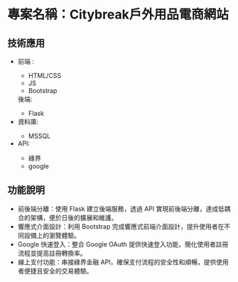 <h1>專案名稱：Citybreak戶外用品電商網站</h1>
<h2>技術應用</h2>
<ul>
<li>前端 :</li>
  <ul>
    <li>HTML/CSS</li>
    <li>JS</li>
    <li>Bootstrap</li>
  </ul> 
<l1>後端:</l1>
  <ul>
    <li>Flask</li>
  </ul>
<li>資料庫:</li>
  <ul>
     <li>MSSQL</li>
  </ul>
 <li>API:</li>
 <ul>
   <li>綠界</li>
   <li>google</li>
 </ul>
</ul>
<h2>功能說明</h2>
<ul>
  <li>前後端分離：使用 Flask 建立後端服務，透過 API 實現前後端分離，達成低耦合的架構，便於日後的擴展和維護。</li>
  <li>響應式介面設計：利用 Bootstrap 完成響應式前端介面設計，提升使用者在不同設備上的瀏覽體驗。</li>
  <li>Google 快速登入：整合 Google OAuth 提供快速登入功能，簡化使用者註冊流程並提高註冊轉換率。</li>
  <li>線上支付功能：串接綠界金融 API，確保支付流程的安全性和順暢，提供使用者便捷且安全的交易體驗。</li>
</ul>







